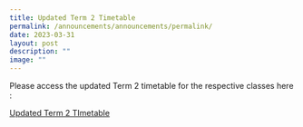```yaml
---
title: Updated Term 2 Timetable
permalink: /announcements/announcements/permalink/
date: 2023-03-31
layout: post
description: ""
image: ""
---
```

Please access the updated Term 2 timetable for the respective classes here :

[Updated Term 2 TImetable](/files/2023%20term%202%20timetable_classes_ver3d_updated%2031%20mar%20(1).pdf)